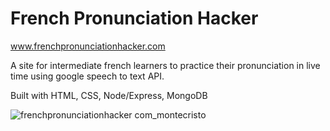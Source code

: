 # French Pronunciation Hacker
www.frenchpronunciationhacker.com

A site for intermediate french learners to practice their pronunciation in live time using google speech to text API.

Built with HTML, CSS, Node/Express, MongoDB

![frenchpronunciationhacker com_montecristo](https://user-images.githubusercontent.com/8596647/110195504-853c6580-7e0b-11eb-8dad-7f5fbd2e2738.png)

